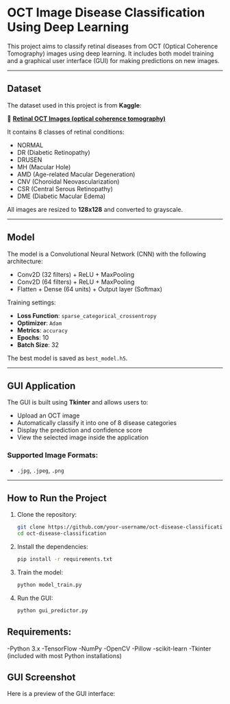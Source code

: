 # OCT Image Disease Classification Using Deep Learning

This project aims to classify retinal diseases from OCT (Optical Coherence Tomography) images using deep learning. It includes both model training and a graphical user interface (GUI) for making predictions on new images.

---

## Dataset

The dataset used in this project is from **Kaggle**:

🔗 **[Retinal OCT Images (optical coherence tomography)](https://www.kaggle.com/datasets/obulisainaren/retinal-oct-c8)**

It contains 8 classes of retinal conditions:

- NORMAL
- DR (Diabetic Retinopathy)
- DRUSEN
- MH (Macular Hole)
- AMD (Age-related Macular Degeneration)
- CNV (Choroidal Neovascularization)
- CSR (Central Serous Retinopathy)
- DME (Diabetic Macular Edema)

All images are resized to **128x128** and converted to grayscale.

---

## Model

The model is a Convolutional Neural Network (CNN) with the following architecture:

- Conv2D (32 filters) + ReLU + MaxPooling
- Conv2D (64 filters) + ReLU + MaxPooling
- Flatten + Dense (64 units) + Output layer (Softmax)

Training settings:

- **Loss Function**: `sparse_categorical_crossentropy`
- **Optimizer**: `Adam`
- **Metrics**: `accuracy`
- **Epochs**: 10
- **Batch Size**: 32

The best model is saved as `best_model.h5`.

---

## GUI Application

The GUI is built using **Tkinter** and allows users to:

- Upload an OCT image
- Automatically classify it into one of 8 disease categories
- Display the prediction and confidence score
- View the selected image inside the application

### Supported Image Formats:
- `.jpg`, `.jpeg`, `.png`

---

## How to Run the Project

1. Clone the repository:
   ```bash
   git clone https://github.com/your-username/oct-disease-classification.git
   cd oct-disease-classification
2. Install the dependencies:
   ```bash
   pip install -r requirements.txt
3. Train the model:
   ```bash
   python model_train.py
4. Run the GUI:
   ```bash
   python gui_predictor.py

## Requirements:

-Python 3.x
-TensorFlow
-NumPy
-OpenCV
-Pillow
-scikit-learn
-Tkinter (included with most Python installations)

 
 ## GUI Screenshot
 Here is a preview of the GUI interface:


